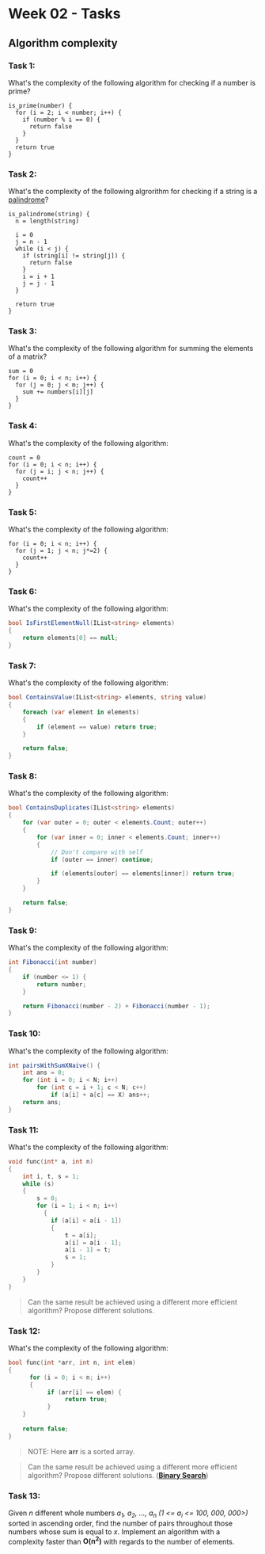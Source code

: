 # Week 02 - Tasks

## Algorithm complexity

### Task 1:

What's the complexity of the following algorithm for checking if a number is prime?

```
is_prime(number) {
  for (i = 2; i < number; i++) {
    if (number % i == 0) {
      return false
    }
  }
  return true
}
```

### Task 2:

What's the complexity of the following algrorithm for checking if a string is a [palindrome][1]?

```
is_palindrome(string) {
  n = length(string)

  i = 0
  j = n - 1
  while (i < j) {
    if (string[i] != string[j]) {
      return false
    }
    i = i + 1
    j = j - 1
  }

  return true
}
```

### Task 3:

What's the complexity of the following algorithm for summing the elements of a matrix?

```
sum = 0
for (i = 0; i < n; i++) {
  for (j = 0; j < m; j++) {
    sum += numbers[i][j]
  }
}
```

### Task 4:

What's the complexity of the following algorithm:


```
count = 0
for (i = 0; i < n; i++) {
  for (j = i; j < n; j++) {
    count++
  }
}
```

### Task 5:

What's the complexity of the following algorithm:

```
for (i = 0; i < n; i++) {
  for (j = 1; j < n; j*=2) {
    count++
  }
}
```

### Task 6:

What's the complexity of the following algorithm:

```csharp
bool IsFirstElementNull(IList<string> elements)
{
    return elements[0] == null;
}
```

### Task 7:

What's the complexity of the following algorithm:

```csharp
bool ContainsValue(IList<string> elements, string value)
{
    foreach (var element in elements)
    {
        if (element == value) return true;
    }

    return false;
}

```

### Task 8:

What's the complexity of the following algorithm:

```csharp
bool ContainsDuplicates(IList<string> elements)
{
    for (var outer = 0; outer < elements.Count; outer++)
    {
        for (var inner = 0; inner < elements.Count; inner++)
        {
            // Don't compare with self
            if (outer == inner) continue;

            if (elements[outer] == elements[inner]) return true;
        }
    }

    return false;
}

```

### Task 9:

What's the complexity of the following algorithm:

```csharp
int Fibonacci(int number)
{
    if (number <= 1) {
        return number;
    }

    return Fibonacci(number - 2) + Fibonacci(number - 1);
}

```

### Task 10:

What's the complexity of the following algorithm:

```csharp
int pairsWithSumXNaive() {
    int ans = 0;
    for (int i = 0; i < N; i++)
        for (int c = i + 1; c < N; c++)
            if (a[i] + a[c] == X) ans++;
    return ans;
}
```

### Task 11:

What's the complexity of the following algorithm:

```c++
void func(int* a, int n)
{
    int i, t, s = 1;
    while (s)
    {
        s = 0;
        for (i = 1; i < n; i++)
	      {
            if (a[i] < a[i - 1])
            {
                t = a[i];
                a[i] = a[i - 1];
                a[i - 1] = t;
                s = 1;
            }
        }
    }
}

```

> Can the same result be achieved using a different more efficient algorithm? Propose different solutions.


### Task 12:

What's the complexity of the following algorithm:

```c++
bool func(int *arr, int n, int elem)
{
	  for (i = 0; i < n; i++)
	  {
           if (arr[i] == elem) {
                return true;
           }
    }
	
	return false;
}

```
> NOTE: Here **arr** is a sorted array.

> Can the same result be achieved using a different more efficient algorithm? Propose different solutions. ([**Binary Search**][1])

### Task 13:

Given *n* different whole numbers *a<sub>1</sub>, a<sub>2</sub>, ..., a<sub>n</sub> (1 <= a<sub>i</sub> <= 100, 000, 000>)* sorted in ascending order, find the number of pairs throughout those numbers whose sum is equal to *x*. Implement an algorithm with a complexity faster than **O(n<sup>2</sup>)** with regards to the number of elements.


[1]: https://www.youtube.com/watch?v=JQhciTuD3E8